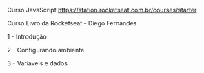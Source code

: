 Curso JavaScript
https://station.rocketseat.com.br/courses/starter

Curso Livro da Rocketseat - Diego Fernandes

1 - Introdução


2 - Configurando ambiente


3 - Variáveis e dados
<!DOCTYPE html>
<html lang="en">
<head>
    <title>Curso JavaScript - Rocketseat</title>
</head>
<body>
    <script>
        var nome = "José";
        var idade = 34;
        var peso = 90.3;
        var humano = true;

        var alunos = ['jose','marcos','joão'];
        var aluno = {
            nome: alunos[0],
            idade: 20,
            peso: 80.8,
            humano: true,
        }
        console.log(alunos);
        console.log(alunos[1]);

        console.log(aluno.nome);
        console.log(aluno.peso);
    </script>
</body>
</html>
Voltar ao Índice

4 - Operações matemáticas
<!DOCTYPE html>
<html lang="en">
<head>
    <title>Curso JavaScript - Rocketseat</title>
</head>
<body>
    
    <script>
        var x = 10, y = 5;

        var resultado = x % y;

        x += 3;

        console.log(resultado);
        console.log(x);
    </script>
</body>
</html>


5 - Funções
<!DOCTYPE html>
<html lang="en">
<head>
    <title>Curso JavaScript - Rocketseat</title>
</head>
<body>
    
    <script>
        function soma(numero1, numero2) {
            var resultado = numero1 + numero2;
            return resultado;
        }
        var resultado = soma(10,200);
        console.log(resultado);
    </script>
</body>
</html>


6 - Condicionais
<!DOCTYPE html>
<html lang="en">
<head>
    <title>Curso JavaScript - Rocketseat</title>
</head>
<body>
    
    <script>
        function retornoSexo(sexo) {
            // M , F
            /*if(sexo === 'M'){
                return 'Masculino';
            }else if(sexo === 'F'){
                return 'Masculino';
            }else{
                return 'outro';
            }*/

            switch (sexo) {
                case 'M':
                    return 'Masculino';
                case 'F':
                    return 'Feminino';
                default:
                    return  'outro';
            }
        }
        var resultado = retornoSexo('M');
        console.log(resultado);
    </script>
</body>
</html>


7 - Operadores lógicos
<!DOCTYPE html>
<html lang="en">
<head>
    <title>Curso JavaScript - Rocketseat</title>
</head>
<body>
    
    <script>

        // AND(&&) , OR (||), NOT (!==)
        var sexo = 'M', idade = 23;

        /*if (sexo === 'M' || idade >= 18){
            console.log('ok');
        }*/

        var masculino = sexo === 'M'; // true
        console.log(masculino);

    </script>
</body>
</html>


8 - Condição ternária
<!DOCTYPE html>
<html lang="en">
<head>
    <title>Curso JavaScript - Rocketseat</title>
</head>
<body>
    
    <script>

        var sexo = 'M';

        var retorno = (sexo === 'M') ? 'Masculino' : 'Feminino';

        console.log(retorno);

    </script>
</body>
</html>


9 - Estruturas de repetição
<!DOCTYPE html>
<html lang="en">
<head>
    <title>Curso JavaScript - Rocketseat</title>
</head>
<body>
    
    <script>

        // for , while

        /*for (var i = 0; i <= 100 ;  i++){
            console.log(i);
        }*/

        var j = 12344141;
        while (j > 50){
            console.log(j);
            j /= 5;
        }

    </script>
</body>
</html>


10 - Intervalo e timeout
<!DOCTYPE html>
<html lang="en">
<head>
    <title>Curso JavaScript - Rocketseat</title>
</head>
<body>
    
    <script>

        function exibeAlgo(){
            console.log("Ola mundo");
        }
        // intervalos
        //setInterval(exibeAlgo(), 1000)

        // atrasa
        setTimeout(exibeAlgo, 2000)

    </script>
</body>
</html>


11 - Desafio
https://station.rocketseat.com.br/api/files/1536602858136.pdf
1º exercício

Crie uma função que dado o objeto a seguir:

var endereco = {
 rua: "Rua dos pinheiros",
 numero: 1293,
 bairro: "Centro",
 cidade: "São Paulo",
 uf: "SP"
};
Retorne o seguinte conteúdo:

O usuário mora em São Paulo / SP, no bairro Centro, na rua "Rua dos Pinheiros" com nº 1293.

SOLUÇÃO: 1º exercício

2º exercício

Crie uma função que dado um intervalo (entre x e y) exiba todos número pares:

function pares(x, y) {
 // código aqui
}
pares(32, 321);
SOLUÇÃO: 2º exercício

3º exercício

Escreva uma função que verifique se o vetor de habilidades passado possui a habilidade "Javascript" e retorna um booleano true/false caso exista ou não.

function temHabilidade(skills) {
 // código aqui
}
var skills = ["Javascript", "ReactJS", "React Native"];
temHabilidade(skills); // true ou false
Dica: para verificar se um vetor contém um valor, utilize o método indexOf.

SOLUÇÃO: 3º exercício

4º exercício

Escreva uma função que dado um total de anos de estudo retorna o quão experiente o usuário é:

function experiencia(anos) {
 // código aqui
}
var anosEstudo = 7;
experiencia(anosEstudo);
// De 0-1 ano: Iniciante
// De 1-3 anos: Intermediário
// De 3-6 anos: Avançado
// De 7 acima: Jedi Master
SOLUÇÃO: 4º exercício

5º exercício

Dado o seguinte vetor de objetos:

var usuarios = [
 {
 nome: "Diego",
 habilidades: ["Javascript", "ReactJS", "Redux"]
 },
 {
 nome: "Gabriel",
 habilidades: ["VueJS", "Ruby on Rails", "Elixir"]
 }
];
Escreva uma função que produza o seguinte resultado:

O Diego possui as habilidades: Javascript, ReactJS, Redux
O Gabriel possui as habilidades: VueJS, Ruby on Rails, Elixir
Dica: Para percorrer um vetor você deve utilizar a sintaxe for...of e para unir valores de um array com um separador utilize o join.

SOLUÇÃO: 5º exercício



12 - Eventos inline
<!DOCTYPE html>
<html lang="en">
<head>
    <title>Curso JavaScript - Rocketseat - mod 2</title>
</head>
<body>

    <div id="app">
        <input onkeypress="mostraAlerta()" />
    </div>

    <script>
        function mostraAlerta() {
            alert('campo alerta ok!');
        }

    </script>
</body>
</html>


13 - Trabalhando com a DOM
<!DOCTYPE html>
<html lang="en">
<head>
    <title>Curso JavaScript - Rocketseat - mod 2</title>
</head>
<body>

    <div id="app">
        <input type="text" name="nome" />
        <button class="botao" type="submit">Adicionar</button>
    </div>

    <script>

        // Retorno é um vetor. Se houver varios elementos, pega o primeiro.
        //var inputElement = document.getElementsByTagName('input')[0];
        //var inputElement = document.getElementsByTagName('input');

        // descrever o caminho do elemenot
        //var inputElement = document.querySelector('body div#app input');
        //var inputElement = document.querySelector('input[name=nome]');

        //busca todos os elementos
        //var inputElement = document.querySelectorAll('input');

        //console.log(inputElement);

        var inputElement = document.querySelector('input[name=nome]');
        var btnElement = document.querySelector('button.botao');
        btnElement.onclick = function () {

            var texto = inputElement.value;
            alert(texto);
        }


    </script>
</body>
</html>


14 - Lidando com elementos
<!DOCTYPE html>
<html lang="en">
<head>
    <title>Curso JavaScript - Rocketseat - mod 2</title>
</head>
<body>

    <div id="app">
        <input type="text" id="nome">
    </div>

    <script>

        var linkElement = document.createElement('a');
        linkElement.setAttribute('href','https://josemalcher.net');
        linkElement.setAttribute('title', 'Site Jose Malcher Jr.');

        var textElement = document.createTextNode('Acessar meu site');
        linkElement.appendChild(textElement);

        var conteinerElement = document.querySelector('#app');
        conteinerElement.appendChild(linkElement);

        var inputElement = document.querySelector('#nome');
        conteinerElement.removeChild(inputElement);

    </script>
</body>
</html>


15 - Alterando estilos
<!DOCTYPE html>
<html lang="en">
<head>
    <title>Curso JavaScript - Rocketseat - mod 2</title>
</head>
<body>

    <div id="app">
        <div class="box"></div>
    </div>

    <script>

    var  boxElement = document.querySelector('.box');

    boxElement.style.width = '100px';
    boxElement.style.height = '100px';
    boxElement.style.backgroundColor = '#f00';

    </script>
</body>
</html>


16 - Desafio
1º exercício

Crie um botão que ao ser clicado cria um novo elemento em tela com a forma de um quadrado vermelho com 100px de altura e largura. Sempre que o botão for clicado um novo quadrado deve aparecer na tela.



2º exercício

Utilizando o resultado do primeiro desafio, toda vez que o usuário passar o mouse por cima de algum quadrado troque sua cor para uma cor aleatória gerada pela função abaixo:

function getRandomColor() {
 var letters = "0123456789ABCDEF";
 var color = "#";
 for (var i = 0; i < 6; i++) {
 color += letters[Math.floor(Math.random() * 16)];
 }
 return color;
}
var newColor = getRandomColor(); // #E943F0


3º exercício

A partir do seguinte vetor:

var nomes = ["Diego", "Gabriel", "Lucas"];
Preencha uma lista (

) no HTML com os itens da seguinte forma:
Diego
Gabriel
Lucas


4º exercício

Seguindo o resultado do exercício anterior adicione um input em tela e um botão como a seguir:

<input type="text" name="nome">
<button onClick="adicionar()">Adicionar</button>
Ao clicar no botão, a função adicionar() deve ser disparada adicionando um novo item a lista de nomes baseado no nome preenchido no input e renderizando o novo item em tela juntos aos demais itens anteriores. Além disso, o conteúdo do input deve ser apagado após o clique.


17 - Estrutura do app
<!DOCTYPE html>
<html lang="en">
<head>
    <title>Curso JavaScript - Rocketseat - mod 3</title>
</head>
<body>

    <div id="app">
        <ul>
            <li>Fazer Café <a href="#">Excluir</a></li>
            <li>Estudar JS <a href="#">Excluir</a></li>
            <li>Acessar comunidade RS-JS <a href="#">Excluir</a></li>
        </ul>
        <input type="text" placeholder="Digite uma tarefa">
        <button>Adicionar</button>
    </div>

    <script src="todos.js"></script>

</body>
</html>

18 - Iniciando aplicação
var listElement  = document.querySelector('#app ul');
var inputElment  = document.querySelector('#app input');
var buttonElment = document.querySelector('#app button');

var todos = [
    'Fazer Café',
    'Estuadr JS',
    'Participar da comunidade JS'
];


19 - Renderizando todos
var listElement  = document.querySelector('#app ul');
var inputElment  = document.querySelector('#app input');
var buttonElment = document.querySelector('#app button');

var todos = [
    'Fazer tarefas 01',
    'Estuadr JS',
    'Participar da comunidade JS'
];

function renderTodos(){
    for(todo of todos){
        var todoElement = document.createElement('li');
        var todoText = document.createTextNode(todo);

        todoElement.appendChild(todoText);
        listElement.appendChild(todoElement);

    }
}

renderTodos();


20 - Criando todos
var listElement  = document.querySelector('#app ul');
var inputElment  = document.querySelector('#app input');
var buttonElment = document.querySelector('#app button');

var todos = [
    'Fazer tarefas 01',
    'Estuadr JS',
    'Participar da comunidade JS'
];

function renderTodos(){
    
    listElement.innerHTML = '' ; 
    
    for(todo of todos){
        var todoElement = document.createElement('li');
        var todoText = document.createTextNode(todo);

        todoElement.appendChild(todoText);
        listElement.appendChild(todoElement);

    }
}

renderTodos();

function addTodo(){
    var todoText = inputElment.value;

    todos.push(todoText);
    inputElment.value = '';
    renderTodos();
}

buttonElment.onclick = addTodo;
Voltar ao Índice

21 - Excluindo todos
var listElement  = document.querySelector('#app ul');
var inputElment  = document.querySelector('#app input');
var buttonElment = document.querySelector('#app button');

var todos = [
    'Fazer tarefas 01',
    'Estuadr JS',
    'Participar da comunidade JS'
];

function renderTodos(){
    
    listElement.innerHTML = '' ; 
    
    for(todo of todos){
        var todoElement = document.createElement('li');
        var todoText = document.createTextNode(todo);

        //excluir
        var linkElement = document.createElement('a');
        linkElement.setAttribute('href', '#');

        var pos = todos.indexOf(todo);
        linkElement.setAttribute('onclick','deleteTodo('+pos+')');

        var linkText = document.createTextNode('Excluir');
        
        todoElement.appendChild(todoText);

        linkElement.appendChild(linkText);
        todoElement.appendChild(linkElement);

        listElement.appendChild(todoElement);

    }
}

renderTodos();

function addTodo(){
    var todoText = inputElment.value;

    todos.push(todoText);
    inputElment.value = '';
    renderTodos();
}

buttonElment.onclick = addTodo;

function deleteTodo(pos){
    todos.splice(pos,1);
    renderTodos();
}
Voltar ao Índice

22 - Salvando no storage
var listElement  = document.querySelector('#app ul');
var inputElment  = document.querySelector('#app input');
var buttonElment = document.querySelector('#app button');

var todos = JSON.parse(localStorage.getItem('list_todos')) || [];
/* 
var todos = [
    'Fazer tarefas 01',
    'Estuadr JS',
    'Participar da comunidade JS'
];
 */

function renderTodos(){
    
    listElement.innerHTML = '' ; 
    
    for(todo of todos){
        var todoElement = document.createElement('li');
        var todoText = document.createTextNode(todo);

        //excluir
        var linkElement = document.createElement('a');
        linkElement.setAttribute('href', '#');

        var pos = todos.indexOf(todo);
        linkElement.setAttribute('onclick','deleteTodo('+pos+')');

        var linkText = document.createTextNode('Excluir');
        
        todoElement.appendChild(todoText);

        linkElement.appendChild(linkText);
        todoElement.appendChild(linkElement);

        listElement.appendChild(todoElement);

    }
}

renderTodos();

function addTodo(){
    var todoText = inputElment.value;

    todos.push(todoText);
    inputElment.value = '';
    renderTodos();
    saveToStorage();
}

buttonElment.onclick = addTodo;

function deleteTodo(pos){
    todos.splice(pos,1);
    renderTodos();
    saveToStorage();
}

function saveToStorage(){
    // JSON
    localStorage.setItem('list_todos', JSON.stringify(todos));
}
Voltar ao Índice

23 - Requisições AJAX
var xhr = new XMLHttpRequest();

xhr.open('GET', 'https://api.github.com/users/josemalcher');
xhr.send(null);

xhr.onreadystatechange = function(){
    if(xhr.readyState === 4){
        console.log(JSON.parse(xhr.responseText));
    }
}
Voltar ao Índice

24 - Promises
var minhaPrimise = function(){
    return new Promise(function(resolve,reject){
        var xhr = new XMLHttpRequest();
        xhr.open('GET', 'https://apii.github.com/users/josemalcher');
        xhr.send(null);

        xhr.onreadystatechange = function(){
        if(xhr.readyState === 4){
            if(xhr.status === 200){
                resolve(JSON.parse(xhr.responseText));
            }else{
                reject('ERROR NA REQUISIÇÃO');
            }
        }
    }   
    });
}

minhaPrimise()
    .then(function(response){
        console.log(response);
    })
    .catch(function(error){
        console.warn(error)
    });
Voltar ao Índice

25 - Utilizando Axios
/* var minhaPrimise = function(){
    return new Promise(function(resolve,reject){
        var xhr = new XMLHttpRequest();
        xhr.open('GET', 'https://api.github.com/users/josemalcher');
        xhr.send(null);

        xhr.onreadystatechange = function(){
        if(xhr.readyState === 4){
            if(xhr.status === 200){
                resolve(JSON.parse(xhr.responseText));
            }else{
                reject('ERROR NA REQUISIÇÃO');
            }
        }
    }   
    });
}

minhaPrimise()
    .then(function(response){
        console.log(response);
    })
    .catch(function(error){
        console.warn(error)
    });
 */
axios.get('https://api.github.com/users/josemalcher')
    .then(function(response){
        console.log(response);
    })
    .catch(function(error){
        console.warn(error)
    });
Voltar ao Índice

26 - Desafio
link PDF

1º exercício

Crie uma função que recebe a idade de um usuário e retorna uma Promise que depois de 2 segundos retornará se usuário é maior ou não que 18 anos. Se o usuário ter mais que 18 anos de idade o resultado deve cair no .then, caso contrário, no .catch

function checaIdade(idade) {
 // Retornar uma promise
}
checaIdade(20)
 .then(function() {
 console.log("Maior que 18");
 })
 .catch(function() {
 console.log("Menor que 18");
 });


2º exercício

Crie uma tela com um <input> que deve receber o nome de um usuário no Github. Após digitar o nome do suário e clicar no botão buscar a aplicação deve buscar pela API do Github (conforme URL abaixo) os dados e repositórios do usuário e mostrá-los em tela:

URL de exemplo: https://api.github.com/users/diego3g/repos

Basta alterar "diego3g" pelo nome do usuário.

<input type="text" name="user">
<button onclick="">Adicionar</button>
Depois de preencher o input e adicionar, a seguinte lista deve aparecer abaixo:

<ul>
 <li>repo1</li>
 <li>repo2</li>
 <li>repo3</li>
 <li>repo4</li>
 <li>repo5</li>
</ul>


3º exercício

A partir do resultado do exemplo anterior adicione um indicador de carregamento em tela no lugar da lista apenas enquanto a requisição estiver acontecendo:
